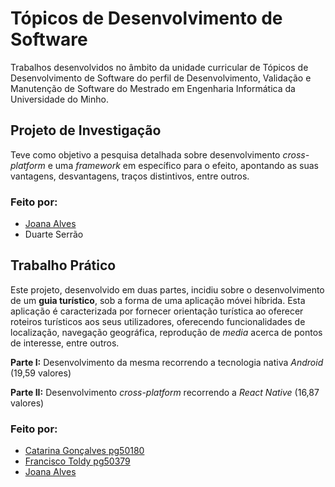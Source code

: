 # **Tópicos de Desenvolvimento de Software**
Trabalhos desenvolvidos no âmbito da unidade curricular de Tópicos de Desenvolvimento de Software do perfil de Desenvolvimento, Validação e Manutenção de Software do Mestrado em Engenharia Informática da Universidade do Minho.



## __Projeto de Investigação__
Teve como objetivo a pesquisa detalhada sobre desenvolvimento *cross-platform* e uma *framework* em específico para o efeito, apontando as suas vantagens, desvantagens, traços distintivos, entre outros.

### __Feito por:__
- [Joana Alves](https://github.com/marshaia)
- Duarte Serrão




## __Trabalho Prático__
Este projeto, desenvolvido em duas partes, incidiu sobre o desenvolvimento de um __guia turístico__, sob a forma de uma aplicação móvei híbrida. Esta aplicação é caracterizada por fornecer orientação turística ao oferecer roteiros turísticos aos seus utilizadores, oferecendo funcionalidades de localização, navegação geográfica, reprodução de _media_ acerca de pontos de interesse, entre outros.

__Parte I:__ Desenvolvimento da mesma recorrendo a tecnologia nativa _Android_ (19,59 valores)

__Parte II:__ Desenvolvimento _cross-platform_ recorrendo a _React Native_ (16,87 valores)


### __Feito por:__
- [Catarina Gonçalves pg50180](https://github.com/CatarinaOG)
- [Francisco Toldy pg50379](https://github.com/ftoldy1415)
- [Joana Alves](https://github.com/marshaia)

